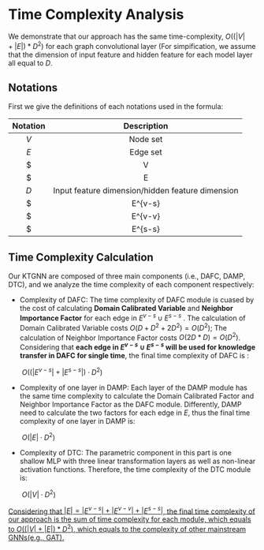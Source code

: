# Time Complexity Analysis

We demonstrate that our approach has the same time-complexity, $O((|V|+|E|)*D^2)$ for each graph convolutional layer (For simpification, we assume that the dimension of input feature and hidden feature for each model layer all equal to $D$.

## Notations

First we give the definitions of each notations used in the formula:

|  Notation   |                         Description                          |
| :---------: | :----------------------------------------------------------: |
|     $V$     |                           Node set                           |
|     $E$     |                           Edge set                           |
|    $|V|$    |                       Number of nodes                        |
|    $|E|$    |    Number of edges ($|E|=|E^{v-s}|+|E^{v-v}|+|E^{s-s}|$)     |
|     $D$     |       Input feature dimension/hidden feature dimension       |
| $|E^{v-s}|$ | Number of cross-domain edges between vocal nodes and silent nodes |
| $|E^{v-v}|$ |      Number of within-domain edges between vocal nodes       |
| $|E^{s-s}|$ |      Number of within-domain edges between silent nodes      |



## Time Complexity Calculation

 Our KTGNN are composed of three main components (i.e., DAFC, DAMP, DTC), and we analyze the time complexity of each component respectively:

* Complexity of  DAFC: The time complexity of DAFC module is cuased by the cost of calculating **Domain Calibrated Variable** and **Neighbor Importance Factor** for each edge in $E^{v-s}\cup E^{s-s}$ . The calculation of Domain Calibrated Variable costs $O(D+D^2 + 2D^2)=O(D^2)$; The calculation of Neighbor Importance Factor costs $O(2D*D)=O(D^2)$. Considering that **each edge in $E^{v-s}\cup E^{s-s}$ will be used for knowledge transfer in DAFC for single time**, the final time complexity of DAFC is :

  ​																	$O\left((|E^{v-s}|+|E^{s-s}|)\cdot D^2\right)$

* Complexity of one layer in DAMP: Each layer of the DAMP module has the same time complexity to calculate the Domain Calibrated Factor and Neighbor Importance Factor as the DAFC module. Differently, DAMP need to calculate the two factors for each edge in $E$, thus the final time complexity of  one layer in DAMP is:

  ​													      				       $O\left(|E|\cdot D^2\right)$

* Complexity of DTC: The parametric component in this part is one shallow MLP with three linear transformation layers as well as non-linear activation functions. Therefore, the time complexity of the DTC module is:

  ​																       	       $O(|V|\cdot D^2)$

<u>Considering that $|E|=|E^{v-s}|+|E^{v-v}|+|E^{s-s}|$,  the final time complexity of our approach is the sum of time complexity for each module, which equals to $O((|V|+|E|)*D^2)$, which equals to the complexity of other mainstream GNNs(e.g., GAT).</u>

